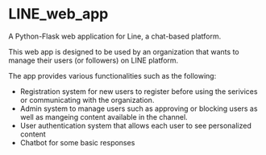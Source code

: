 # LINE_web_app
A Python-Flask web application for Line, a chat-based platform.

This web app is designed to be used by an organization that wants to manage their users (or followers) on LINE platform.

The app provides various functionalities such as the following:
  - Registration system for new users to register before using the serivices or communicating with the organization.
  - Admin system to manage users such as approving or blocking users as well as mangeing content available in the channel.
  - User authentication system that allows each user to see personalized content
  - Chatbot for some basic responses
